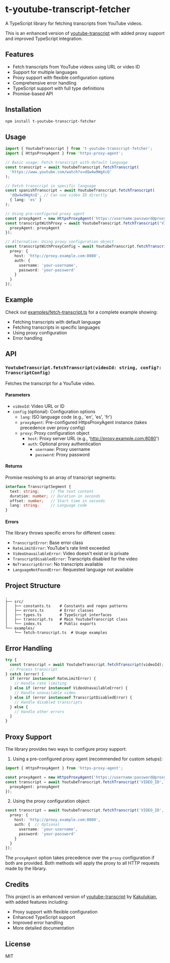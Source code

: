 # t-youtube-transcript-fetcher

A TypeScript library for fetching transcripts from YouTube videos.

This is an enhanced version of [youtube-transcript](https://github.com/Kakulukian/youtube-transcript) with added proxy support and improved TypeScript integration.

## Features

- Fetch transcripts from YouTube videos using URL or video ID
- Support for multiple languages
- Proxy support with flexible configuration options
- Comprehensive error handling
- TypeScript support with full type definitions
- Promise-based API

## Installation

```bash
npm install t-youtube-transcript-fetcher
```

## Usage

```typescript
import { YoutubeTranscript } from 't-youtube-transcript-fetcher';
import { HttpsProxyAgent } from 'https-proxy-agent';

// Basic usage: Fetch transcript with default language
const transcript = await YoutubeTranscript.fetchTranscript(
  'https://www.youtube.com/watch?v=dQw4w9WgXcQ'
);

// Fetch transcript in specific language
const spanishTranscript = await YoutubeTranscript.fetchTranscript(
  'dQw4w9WgXcQ', // Can use video ID directly
  { lang: 'es' }
);

// Using pre-configured proxy agent
const proxyAgent = new HttpsProxyAgent('https://username:password@proxy.example.com:8080');
const transcriptWithProxy = await YoutubeTranscript.fetchTranscript('VIDEO_ID', {
  proxyAgent: proxyAgent
});

// Alternative: Using proxy configuration object
const transcriptWithProxyConfig = await YoutubeTranscript.fetchTranscript('VIDEO_ID', {
  proxy: {
    host: 'http://proxy.example.com:8080',
    auth: {
      username: 'your-username',
      password: 'your-password'
    }
  }
});
```

## Example

Check out [examples/fetch-transcript.ts](examples/fetch-transcript.ts) for a complete example showing:
- Fetching transcripts with default language
- Fetching transcripts in specific languages
- Using proxy configuration
- Error handling

## API

### `YoutubeTranscript.fetchTranscript(videoId: string, config?: TranscriptConfig)`

Fetches the transcript for a YouTube video.

#### Parameters

- `videoId`: Video URL or ID
- `config` (optional): Configuration options
  - `lang`: ISO language code (e.g., 'en', 'es', 'fr')
  - `proxyAgent`: Pre-configured HttpsProxyAgent instance (takes precedence over proxy config)
  - `proxy`: Proxy configuration object
    - `host`: Proxy server URL (e.g., 'http://proxy.example.com:8080')
    - `auth`: Optional proxy authentication
      - `username`: Proxy username
      - `password`: Proxy password

#### Returns

Promise resolving to an array of transcript segments:

```typescript
interface TranscriptSegment {
  text: string;     // The text content
  duration: number; // Duration in seconds
  offset: number;   // Start time in seconds
  lang: string;     // Language code
}
```

#### Errors

The library throws specific errors for different cases:

- `TranscriptError`: Base error class
- `RateLimitError`: YouTube's rate limit exceeded
- `VideoUnavailableError`: Video doesn't exist or is private
- `TranscriptDisabledError`: Transcripts disabled for the video
- `NoTranscriptError`: No transcripts available
- `LanguageNotFoundError`: Requested language not available

## Project Structure

```
.
├── src/
│   ├── constants.ts    # Constants and regex patterns
│   ├── errors.ts       # Error classes
│   ├── types.ts        # TypeScript interfaces
│   ├── transcript.ts   # Main YoutubeTranscript class
│   └── index.ts        # Public exports
└── examples/
    └── fetch-transcript.ts  # Usage examples
```

## Error Handling

```typescript
try {
  const transcript = await YoutubeTranscript.fetchTranscript(videoId);
  // Process transcript
} catch (error) {
  if (error instanceof RateLimitError) {
    // Handle rate limiting
  } else if (error instanceof VideoUnavailableError) {
    // Handle unavailable video
  } else if (error instanceof TranscriptDisabledError) {
    // Handle disabled transcripts
  } else {
    // Handle other errors
  }
}
```

## Proxy Support

The library provides two ways to configure proxy support:

1. Using a pre-configured proxy agent (recommended for custom setups):
```typescript
import { HttpsProxyAgent } from 'https-proxy-agent';

const proxyAgent = new HttpsProxyAgent('https://username:password@proxy.example.com:8080');
const transcript = await YoutubeTranscript.fetchTranscript('VIDEO_ID', {
  proxyAgent: proxyAgent
});
```

2. Using the proxy configuration object:
```typescript
const transcript = await YoutubeTranscript.fetchTranscript('VIDEO_ID', {
  proxy: {
    host: 'http://proxy.example.com:8080',
    auth: {  // Optional
      username: 'your-username',
      password: 'your-password'
    }
  }
});
```

The `proxyAgent` option takes precedence over the `proxy` configuration if both are provided. Both methods will apply the proxy to all HTTP requests made by the library.

## Credits

This project is an enhanced version of [youtube-transcript](https://github.com/Kakulukian/youtube-transcript) by [Kakulukian](https://github.com/Kakulukian), with added features including:

- Proxy support with flexible configuration
- Enhanced TypeScript support
- Improved error handling
- More detailed documentation

## License

MIT

